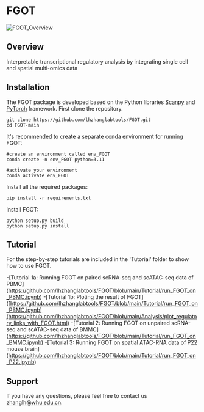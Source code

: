 # FGOT

![FGOT_Overview](https://github.com/lhzhanglabtools/FGOT/FGOT_overview.tiff)

## Overview

Interpretable transcriptional regulatory analysis by integrating single cell and spatial multi-omics data 

## Installation
The FGOT package is developed based on the Python libraries [Scanpy](https://scanpy.readthedocs.io/en/stable/) and [PyTorch](https://pytorch.org/) framework.
First clone the repository. 
```
git clone https://github.com/lhzhanglabtools/FGOT.git
cd FGOT-main
```
It's recommended to create a separate conda environment for running FGOT:
```
#create an environment called env_FGOT
conda create -n env_FGOT python=3.11

#activate your environment
conda activate env_FGOT
```

Install all the required packages:
```
pip install -r requirements.txt
```

Install FGOT:
```
python setup.py build
python setup.py install
```
## Tutorial
For the step-by-step tutorials are included in the 'Tutorial' folder to show how to use FGOT.

-[Tutorial 1a: Running FGOT on paired scRNA-seq and scATAC-seq data of PBMC] (https://github.com/lhzhanglabtools/FGOT/blob/main/Tutorial/run_FGOT_on_PBMC.ipynb)
-[Tutorial 1b: Ploting the result of FGOT]([https://github.com/lhzhanglabtools/FGOT/blob/main/Tutorial/run_FGOT_on_PBMC.ipynb](https://github.com/lhzhanglabtools/FGOT/blob/main/Analysis/plot_regulatory_links_with_FGOT.html)
-[Tutorial 2: Running FGOT on unpaired scRNA-seq and scATAC-seq data of BMMC] (https://github.com/lhzhanglabtools/FGOT/blob/main/Tutorial/run_FGOT_on_BMMC.ipynb)
-[Tutorial 3: Running FGOT on spatial ATAC-RNA data of P22 mouse brain] (https://github.com/lhzhanglabtools/FGOT/blob/main/Tutorial/run_FGOT_on_P22.ipynb)

## Support
If you have any questions, please feel free to contact us [zhanglh@whu.edu.cn](mailto:zhanglh@whu.edu.cn). 


